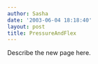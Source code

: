 ```yaml
---
author: Sasha
date: '2003-06-04 18:18:40'
layout: post
title: PressureAndFlex
---
```


Describe the new page here.
